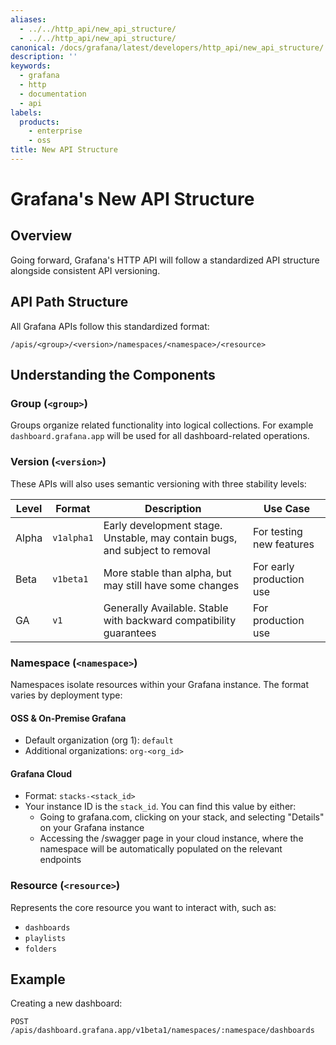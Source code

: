 ```yaml
---
aliases:
  - ../../http_api/new_api_structure/
  - ../../http_api/new_api_structure/
canonical: /docs/grafana/latest/developers/http_api/new_api_structure/
description: ''
keywords:
  - grafana
  - http
  - documentation
  - api
labels:
  products:
    - enterprise
    - oss
title: New API Structure
---
```


# Grafana's New API Structure

## Overview

Going forward, Grafana's HTTP API will follow a standardized API structure alongside consistent API versioning.

## API Path Structure

All Grafana APIs follow this standardized format:

```
/apis/<group>/<version>/namespaces/<namespace>/<resource>
```

## Understanding the Components

### Group (`<group>`)

Groups organize related functionality into logical collections. For example `dashboard.grafana.app` will be used for all dashboard-related operations.

### Version (`<version>`)

These APIs will also uses semantic versioning with three stability levels:

| Level | Format     | Description                                                                 | Use Case                 |
| ----- | ---------- | --------------------------------------------------------------------------- | ------------------------ |
| Alpha | `v1alpha1` | Early development stage. Unstable, may contain bugs, and subject to removal | For testing new features |
| Beta  | `v1beta1`  | More stable than alpha, but may still have some changes                     | For early production use |
| GA    | `v1`       | Generally Available. Stable with backward compatibility guarantees          | For production use       |

### Namespace (`<namespace>`)

Namespaces isolate resources within your Grafana instance. The format varies by deployment type:

#### OSS & On-Premise Grafana

- Default organization (org 1): `default`
- Additional organizations: `org-<org_id>`

#### Grafana Cloud

- Format: `stacks-<stack_id>`
- Your instance ID is the `stack_id`. You can find this value by either:
  - Going to grafana.com, clicking on your stack, and selecting "Details" on your Grafana instance
  - Accessing the /swagger page in your cloud instance, where the namespace will be automatically populated on the relevant endpoints

### Resource (`<resource>`)

Represents the core resource you want to interact with, such as:

- `dashboards`
- `playlists`
- `folders`

## Example

Creating a new dashboard:

`POST /apis/dashboard.grafana.app/v1beta1/namespaces/:namespace/dashboards`
